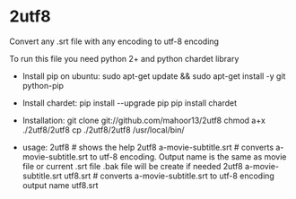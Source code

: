 # 2utf8
Convert any .srt file with any encoding to utf-8 encoding

To run this file you need python 2+ and python chardet library

* Install pip on ubuntu:
sudo apt-get update && sudo apt-get install -y git python-pip

* Install chardet:
pip install --upgrade pip
pip install chardet

* Installation:
git clone git://github.com/mahoor13/2utf8
chmod a+x ./2utf8/2utf8
cp ./2utf8/2utf8 /usr/local/bin/

* usage:
2utf8 # shows the help
2utf8 a-movie-subtitle.srt # converts a-movie-subtitle.srt to utf-8 encoding. Output name is the same as movie file or current .srt file .bak file will be create if needed
2utf8 a-movie-subtitle.srt utf8.srt # converts a-movie-subtitle.srt to utf-8 encoding output name utf8.srt
